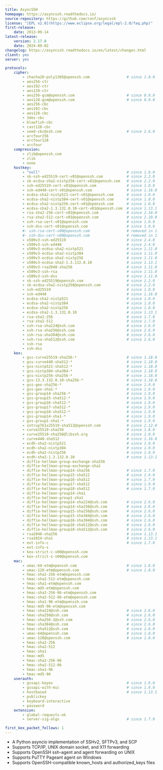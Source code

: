 ```yaml
---
title: AsyncSSH
homepage: https://asyncssh.readthedocs.io/
source-repository: https://github.com/ronf/asyncssh
license: "[EPL v2.0](https://www.eclipse.org/legal/epl-2.0/faq.php)"
first-release:
    date: 2013-09-14
latest-release:
    version: 2.17.0
    date: 2024-09-02
changelog: https://asyncssh.readthedocs.io/en/latest/changes.html
client: yes
server: yes

protocols:
    cipher:
        - chacha20-poly1305@openssh.com                 # since 1.0.0
        - aes256-ctr
        - aes192-ctr
        - aes128-ctr
        - aes256-gcm@openssh.com                        # since 0.9.0
        - aes128-gcm@openssh.com                        # since 0.9.0
        - aes256-cbc
        - aes192-cbc
        - aes128-cbc
        - 3des-cbc
        - blowfish-cbc
        - cast128-cbc
        - seed-cbc@ssh.com                              # since 2.6.0
        - arcfour256
        - arcfour128
        - arcfour
    compression:
        - zlib@openssh.com
        - zlib
        - none
    hostkey:
        - "null"                                        # since 1.9.0
        - sk-ssh-ed25519-cert-v01@openssh.com           # since 2.2.0
        - sk-ecdsa-sha2-nistp256-cert-v01@openssh.com   # since 2.2.0
        - ssh-ed25519-cert-v01@openssh.com              # since 1.0.0
        - ssh-ed448-cert-v01@openssh.com                # since 1.16.0
        - ecdsa-sha2-nistp521-cert-v01@openssh.com      # since 1.0.0
        - ecdsa-sha2-nistp384-cert-v01@openssh.com      # since 1.0.0
        - ecdsa-sha2-nistp256-cert-v01@openssh.com      # since 1.0.0
        - ecdsa-sha2-1.3.132.0.10-cert-v01@openssh.com  # since 1.13.1
        - rsa-sha2-256-cert-v01@openssh.com             # since 2.10.0
        - rsa-sha2-512-cert-v01@openssh.com             # since 2.10.0
        - ssh-rsa-cert-v01@openssh.com                  # since 1.0.0
        - ssh-dss-cert-v01@openssh.com                  # since 1.0.0
        #- ssh-rsa-cert-v00@openssh.com                 # removed in 1.3.2
        #- ssh-dss-cert-v00@openssh.com                 # removed in 1.3.2
        - x509v3-ssh-ed25519                            # since 2.4.0
        - x509v3-ssh-ed448                              # since 2.4.0
        - x509v3-ecdsa-sha2-nistp521                    # since 1.11.0
        - x509v3-ecdsa-sha2-nistp384                    # since 1.11.0
        - x509v3-ecdsa-sha2-nistp256                    # since 1.11.0
        - x509v3-ecdsa-sha2-1.3.132.0.10                # since 1.13.1
        - x509v3-rsa2048-sha256                         # since 1.11.0
        - x509v3-ssh-rsa                                # since 1.11.0
        - x509v3-ssh-dss                                # since 1.11.0
        - sk-ssh-ed25519@openssh.com                    # since 2.2.0
        - sk-ecdsa-sha2-nistp256@openssh.com            # since 2.2.0
        - ssh-ed25519                                   # since 1.0.0
        - ssh-ed448                                     # since 1.16.0
        - ecdsa-sha2-nistp521                           # since 1.0.0
        - ecdsa-sha2-nistp384                           # since 1.0.0
        - ecdsa-sha2-nistp256                           # since 1.0.0
        - ecdsa-sha2-1.3.132.0.10                       # since 1.13.1
        - rsa-sha2-256                                  # since 1.7.0
        - rsa-sha2-512                                  # since 1.7.0
        - ssh-rsa-sha224@ssh.com                        # since 2.6.0
        - ssh-rsa-sha256@ssh.com                        # since 2.6.0
        - ssh-rsa-sha384@ssh.com                        # since 2.6.0
        - ssh-rsa-sha512@ssh.com                        # since 2.6.0
        - ssh-rsa
        - ssh-dss
    kex:
        - gss-curve25519-sha256-*                       # since 1.18.0
        - gss-curve448-sha512-*                         # since 1.18.0
        - gss-nistp521-sha512-*                         # since 1.18.0
        - gss-nistp384-sha384-*                         # since 1.18.0
        - gss-nistp256-sha256-*                         # since 1.18.0
        - gss-13.3.132.0.10-sha256-*                    # since 1.18.0
        - gss-gex-sha256-*                              # since 1.9.0
        - gss-gex-sha1-*                                # since 1.9.0
        - gss-group14-sha256-*                          # since 1.9.0
        - gss-group15-sha512-*                          # since 1.9.0
        - gss-group16-sha512-*                          # since 1.9.0
        - gss-group17-sha512-*                          # since 1.9.0
        - gss-group18-sha512-*                          # since 1.9.0
        - gss-group14-sha1-*                            # since 1.9.0
        - gss-group1-sha1-*                             # since 1.9.0
        - sntrup761x25519-sha512@openssh.com            # since 2.12.0
        - curve25519-sha256                             # since 1.8.0
        - curve25519-sha256@libssh.org                  # since 1.0.0
        - curve448-sha512                               # since 1.16.0
        - ecdh-sha2-nistp521                            # since 1.0.0
        - ecdh-sha2-nistp384                            # since 1.0.0
        - ecdh-sha2-nistp256                            # since 1.0.0
        - ecdh-sha2-1.3.132.0.10                        # since 1.13.1
        - diffie-hellman-group-exchange-sha256
        - diffie-hellman-group-exchange-sha1
        - diffie-hellman-group14-sha256                 # since 1.7.0
        - diffie-hellman-group15-sha512                 # since 1.9.0
        - diffie-hellman-group16-sha512                 # since 1.7.0
        - diffie-hellman-group17-sha512                 # since 1.9.0
        - diffie-hellman-group18-sha512                 # since 1.7.0
        - diffie-hellman-group14-sha1
        - diffie-hellman-group1-sha1
        - diffie-hellman-group14-sha224@ssh.com         # since 2.6.0
        - diffie-hellman-group14-sha256@ssh.com         # since 2.6.0
        - diffie-hellman-group15-sha256@ssh.com         # since 2.6.0
        - diffie-hellman-group15-sha384@ssh.com         # since 2.6.0
        - diffie-hellman-group16-sha384@ssh.com         # since 2.6.0
        - diffie-hellman-group16-sha512@ssh.com         # since 2.6.0
        - diffie-hellman-group18-sha512@ssh.com         # since 2.6.0
        - rsa2048-sha256                                # since 1.13.1
        - rsa1024-sha1                                  # since 1.13.1
        - ext-info-c                                    # since 1.7.0
        - ext-info-s
        - kex-strict-c-v00@openssh.com
        - kex-strict-s-v00@openssh.com
    mac:
        - umac-64-etm@openssh.com                       # since 1.8.0
        - umac-128-etm@openssh.com                      # since 1.8.0
        - hmac-sha2-256-etm@openssh.com
        - hmac-sha2-512-etm@openssh.com
        - hmac-sha1-etm@openssh.com
        - hmac-md5-etm@openssh.com
        - hmac-sha2-256-96-etm@openssh.com
        - hmac-sha2-512-96-etm@openssh.com
        - hmac-sha1-96-etm@openssh.com
        - hmac-md5-96-etm@openssh.com
        - hmac-sha224@ssh.com                           # since 2.6.0
        - hmac-sha256@ssh.com                           # since 2.6.0
        - hmac-sha256-2@ssh.com                         # since 2.6.0
        - hmac-sha384@ssh.com                           # since 2.6.0
        - hmac-sha512@ssh.com                           # since 2.6.0
        - umac-64@openssh.com                           # since 1.8.0
        - umac-128@openssh.com                          # since 1.8.0
        - hmac-sha2-256
        - hmac-sha2-512
        - hmac-sha1
        - hmac-md5
        - hmac-sha2-256-96
        - hmac-sha2-512-96
        - hmac-sha1-96
        - hmac-md5-96
    userauth:
        - gssapi-keyex                                  # since 1.9.0
        - gssapi-with-mic                               # since 1.9.0
        - hostbased                                     # since 1.13.1
        - publickey
        - keyboard-interactive
        - password
    extension:
        - global-requests-ok
        - server-sig-algs                               # since 1.7.0

first_kex_packet_follows: 1
---
```

* A Python asyncio implementation of SSHv2, SFTPv3, and SCP
* Supports TCP/IP, UNIX domain socket, and X11 forwarding
* Supports OpenSSH ssh-agent and agent forwarding on UNIX
* Supports PuTTY Pageant agent on Windows
* Supports OpenSSH-compatible known_hosts and authorized_keys files
